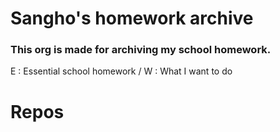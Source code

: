 # Sangho's homework archive

### This org is made for archiving my school homework.

E : Essential school homework / W : What I want to do

# Repos

